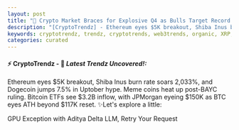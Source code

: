```yaml
---
layout: post
title: "🌇 Crypto Market Braces for Explosive Q4 as Bulls Target Record Highs"
description: "[CryptoTrendz] - Ethereum eyes $5K breakout, Shiba Inus burn rate soars 2,033%, and Dogecoin jumps 7.5% in Uptober hype. Meme coins heat up post-BAYC ruling. Bitcoin ETFs see $3.2B inflow, with JPMorgan eyeing $150K as BTC eyes ATH beyond $117K reset."
keywords: cryptotrendz, trendz, cryptotrends, web3trends, organic, XRP, Analyst, Crypto, Bitcoin, market, FTX, CEO, Token
categories: curated
---
```


#### ⚡ CryptoTrendz - 📌 *Latest Trendz Uncovered!:*

Ethereum eyes $5K breakout, Shiba Inus burn rate soars 2,033%, and Dogecoin jumps 7.5% in Uptober hype. Meme coins heat up post-BAYC ruling. Bitcoin ETFs see $3.2B inflow, with JPMorgan eyeing $150K as BTC eyes ATH beyond $117K reset. ✨Let's explore a little:

GPU Exception with Aditya Delta LLM, Retry Your Request
